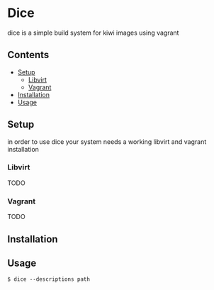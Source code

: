 # Dice

dice is a simple build system for kiwi images using vagrant

## Contents

  * [Setup](#setup)
    - [Libvirt](#libvirt)
    - [Vagrant](#vagrant)
  * [Installation](#installation)
  * [Usage](#usage)

## Setup

in order to use dice your system needs a working libvirt and
vagrant installation

### Libvirt

TODO

### Vagrant

TODO

## Installation

## Usage

    $ dice --descriptions path
